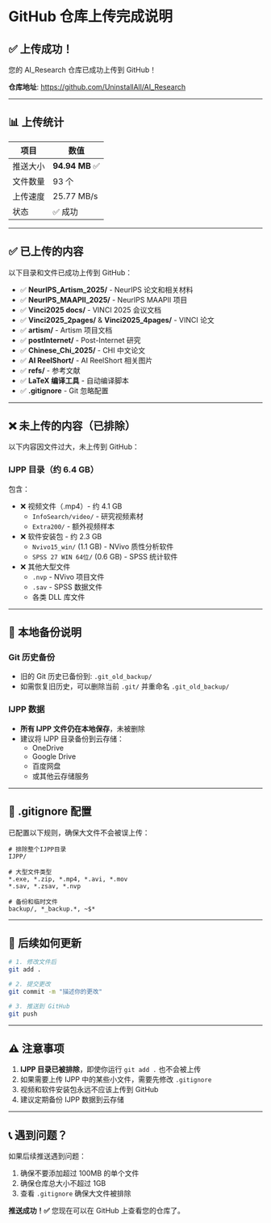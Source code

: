 # GitHub 仓库上传完成说明

## ✅ 上传成功！

您的 AI_Research 仓库已成功上传到 GitHub！

**仓库地址**: https://github.com/UninstallAll/AI_Research

---

## 📊 上传统计

| 项目 | 数值 |
|------|------|
| 推送大小 | **94.94 MB** ✅ |
| 文件数量 | 93 个 |
| 上传速度 | 25.77 MB/s |
| 状态 | ✅ 成功 |

---

## ✅ 已上传的内容

以下目录和文件已成功上传到 GitHub：

- ✅ **NeurIPS_Artism_2025/** - NeurIPS 论文和相关材料
- ✅ **NeurIPS_MAAPII_2025/** - NeurIPS MAAPII 项目
- ✅ **Vinci2025 docs/** - VINCI 2025 会议文档
- ✅ **Vinci2025_2pages/** & **Vinci2025_4pages/** - VINCI 论文
- ✅ **artism/** - Artism 项目文档
- ✅ **postInternet/** - Post-Internet 研究
- ✅ **Chinese_Chi_2025/** - CHI 中文论文
- ✅ **AI ReelShort/** - AI ReelShort 相关图片
- ✅ **refs/** - 参考文献
- ✅ **LaTeX 编译工具** - 自动编译脚本
- ✅ **.gitignore** - Git 忽略配置

---

## ❌ 未上传的内容（已排除）

以下内容因文件过大，未上传到 GitHub：

### **IJPP 目录（约 6.4 GB）**
包含：
- ❌ 视频文件（.mp4）- 约 4.1 GB
  - `InfoSearch/video/` - 研究视频素材
  - `Extra200/` - 额外视频样本
- ❌ 软件安装包 - 约 2.3 GB
  - `Nvivo15_win/` (1.1 GB) - NVivo 质性分析软件
  - `SPSS 27 WIN 64位/` (0.6 GB) - SPSS 统计软件
- ❌ 其他大型文件
  - `.nvp` - NVivo 项目文件
  - `.sav` - SPSS 数据文件
  - 各类 DLL 库文件

---

## 💾 本地备份说明

### Git 历史备份
- 旧的 Git 历史已备份到: `.git_old_backup/`
- 如需恢复旧历史，可以删除当前 `.git/` 并重命名 `.git_old_backup/`

### IJPP 数据
- **所有 IJPP 文件仍在本地保存**，未被删除
- 建议将 IJPP 目录备份到云存储：
  - OneDrive
  - Google Drive
  - 百度网盘
  - 或其他云存储服务

---

## 📝 .gitignore 配置

已配置以下规则，确保大文件不会被误上传：

```
# 排除整个IJPP目录
IJPP/

# 大型文件类型
*.exe, *.zip, *.mp4, *.avi, *.mov
*.sav, *.zsav, *.nvp

# 备份和临时文件
backup/, *_backup.*, ~$*
```

---

## 🔄 后续如何更新

```bash
# 1. 修改文件后
git add .

# 2. 提交更改
git commit -m "描述你的更改"

# 3. 推送到 GitHub
git push
```

---

## ⚠️ 注意事项

1. **IJPP 目录已被排除**，即使你运行 `git add .` 也不会被上传
2. 如果需要上传 IJPP 中的某些小文件，需要先修改 `.gitignore`
3. 视频和软件安装包永远不应该上传到 GitHub
4. 建议定期备份 IJPP 数据到云存储

---

## 📞 遇到问题？

如果后续推送遇到问题：
1. 确保不要添加超过 100MB 的单个文件
2. 确保仓库总大小不超过 1GB
3. 查看 `.gitignore` 确保大文件被排除

**推送成功！✅** 您现在可以在 GitHub 上查看您的仓库了。

